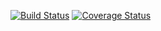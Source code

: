 [![Build Status](https://travis-ci.org/hhimanshu/akka101.svg?branch=master)](https://travis-ci.org/hhimanshu/akka101)
[![Coverage Status](https://coveralls.io/repos/hhimanshu/akka101/badge.svg?branch=master&service=github)](https://coveralls.io/github/hhimanshu/akka101?branch=master)
